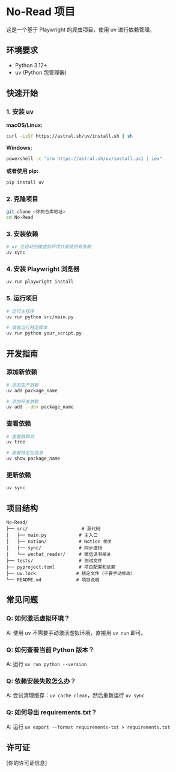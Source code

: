 # No-Read 项目

这是一个基于 Playwright 的爬虫项目，使用 uv 进行依赖管理。

## 环境要求

- Python 3.12+
- uv (Python 包管理器)

## 快速开始

### 1. 安装 uv

**macOS/Linux:**
```bash
curl -LsSf https://astral.sh/uv/install.sh | sh
```

**Windows:**
```bash
powershell -c "irm https://astral.sh/uv/install.ps1 | iex"
```

**或者使用 pip:**
```bash
pip install uv
```

### 2. 克隆项目
```bash
git clone <你的仓库地址>
cd No-Read
```

### 3. 安装依赖
```bash
# uv 会自动创建虚拟环境并安装所有依赖
uv sync
```

### 4. 安装 Playwright 浏览器
```bash
uv run playwright install
```

### 5. 运行项目
```bash
# 运行主程序
uv run python src/main.py

# 或者运行特定脚本
uv run python your_script.py
```

## 开发指南

### 添加新依赖
```bash
# 添加生产依赖
uv add package_name

# 添加开发依赖
uv add --dev package_name
```

### 查看依赖
```bash
# 查看依赖树
uv tree

# 查看特定包信息
uv show package_name
```

### 更新依赖
```bash
uv sync
```

## 项目结构

```
No-Read/
├── src/                    # 源代码
│   ├── main.py            # 主入口
│   ├── notion/            # Notion 相关
│   ├── sync/              # 同步逻辑
│   └── wechat_reader/     # 微信读书相关
├── tests/                 # 测试文件
├── pyproject.toml         # 项目配置和依赖
├── uv.lock               # 锁定文件（不要手动修改）
└── README.md             # 项目说明
```

## 常见问题

### Q: 如何激活虚拟环境？
A: 使用 uv 不需要手动激活虚拟环境，直接用 `uv run` 即可。

### Q: 如何查看当前 Python 版本？
A: 运行 `uv run python --version`

### Q: 依赖安装失败怎么办？
A: 尝试清理缓存：`uv cache clean`，然后重新运行 `uv sync`

### Q: 如何导出 requirements.txt？
A: 运行 `uv export --format requirements-txt > requirements.txt`

## 许可证

[你的许可证信息]
